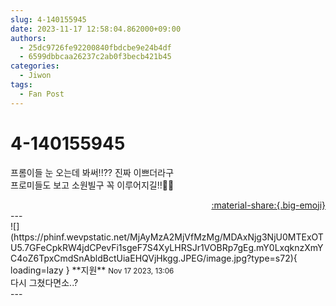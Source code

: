 ```yaml
---
slug: 4-140155945
date: 2023-11-17 12:58:04.862000+09:00
authors:
  - 25dc9726fe92200840fbdcbe9e24b4df
  - 6599dbbcaa26237c2ab0f3becb421b45
categories:
  - Jiwon
tags:
  - Fan Post
---
```


# 4-140155945

<div class="post-container" markdown="1">
<div class="content-container md-sidebar__scrollwrap" markdown="1">

프롬이들 눈 오는데 봐써!!?? 진짜 이쁘더라구<br>프로미들도 보고 소원빌구 꼭 이루어지길!!🤍🤍

</div>
</div>

<div style="text-align: right;" markdown="1">
<a href="https://weverse.io/fromis9/fanpost/4-140155945" style="text-align: right;">:material-share:{.big-emoji}</a>
</div>
---

<div class="comments-container md-sidebar__scrollwrap" markdown="1">
<div class="comment" markdown="1">
<div class='id-container' markdown="1">
![](https://phinf.wevpstatic.net/MjAyMzA2MjVfMzMg/MDAxNjg3NjU0MTExOTU5.7GFeCpkRW4jdCPevFi1sgeF7S4XyLHRSJr1VOBRp7gEg.mY0LxqknzXmYC4oZ6TpxCmdSnAbldBctUiaEHQVjHkgg.JPEG/image.jpg?type=s72){ loading=lazy }
**<span class="artist">지원</span>** <small>Nov 17 2023, 13:06</small><br>
</div>
<div class='comment-body' markdown="1">
다시 그쳤다면소..?
</div>
</div>
</div>
---
